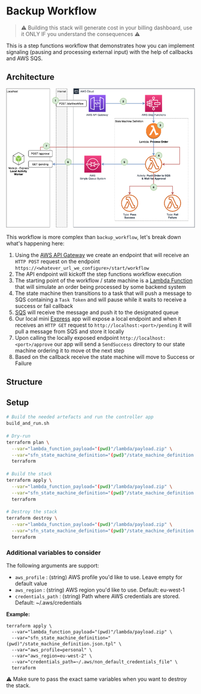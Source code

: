 # Backup Workflow
> ⚠️ Building this stack will generate cost in your billing dashboard, use it ONLY IF you understand the consequences ⚠️

This is a step functions workflow that demonstrates how you can implement signaling (pausing and processing external input) with the help of callbacks and AWS SQS.

## Architecture

!["Architecture Diagram"](./_assets/sfn_approval_workflow.png)

This workflow is more complex than `backup_workflow`, let's break down what's happening here:

1. Using the [AWS API Gateway]() we create an endpoint that will receive an `HTTP POST` request on the endpoint `https://<whatever_url_we_configure>/start/workflow`
2. The API endpoint will kickoff the step functions workflow execution
3. The starting point of the workflow / state machine is a [Lambda Function]() that will simulate an order being processed by some backend system
4. The state machine then transitions to a task that will push a message to SQS containing a `Task Token` and will pause while it waits to receive a success or fail callback
5. [SQS]() will receive the message and push it to the designated queue
6. Our local mini [Express]() app will expose a local endpoint and when it receives an `HTTP GET` request to `http://localhost:<port>/pending` it will pull a message from SQS and store it locally
7. Upon calling the locally exposed endpoint `http://localhost:<port>/approve` our app will send a `SendSuccess` directory to our state machine ordering it to move ot the next step
8. Based on the callback receive the state machine will move to Success or Failure 

## Structure

## Setup

```sh
# Build the needed artefacts and run the controller app
build_and_run.sh

# Dry-run
terraform plan \
  --var="lambda_function_payload="(pwd)"/lambda/payload.zip" \
  --var="sfn_state_machine_definition="(pwd)"/state_machine_definition.json.tpl" \
  terraform

# Build the stack
terraform apply \
  --var="lambda_function_payload="(pwd)"/lambda/payload.zip" \
  --var="sfn_state_machine_definition="(pwd)"/state_machine_definition.json.tpl" \
  terraform

# Destroy the stack
terraform destroy \
  --var="lambda_function_payload="(pwd)"/lambda/payload.zip" \
  --var="sfn_state_machine_definition="(pwd)"/state_machine_definition.json.tpl" \
  terraform
```

### Additional variables to consider

The following arguments are support:

- `aws_profile` : (string) AWS profile you'd like to use. Leave empty for default value
- `aws_region` : (string) AWS region you'd like to use. Default: eu-west-1
- `credentials_path` : (string) Path where AWS credentials are stored. Default: ~/.aws/credentials

**Example:**
```
terraform apply \
  --var="lambda_function_payload="(pwd)"/lambda/payload.zip" \
  --var="sfn_state_machine_definition="(pwd)"/state_machine_definition.json.tpl" \
  --var="aws_profile=personal" \
  --var="aws_region=eu-west-2" \
  --var="credentials_path=~/.aws/non_default_credentials_file" \
  terraform
```

⚠️ Make sure to pass the exact same variables when you want to destroy the stack.